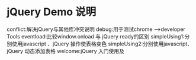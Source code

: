 # jQuery Demo 说明

conflict:解决jQuery与其他库冲突说明
debug:用于测试chrome -->developer Tools
eventload:比较window.onload 与 jQuery ready的区别
simpleUsing1:分别使用javascript 、jQuery 操作使表格变色
simpleUsing2:分别使用javascript、jQuery 动态添加表格
welcome:jQuery 入门使用及

